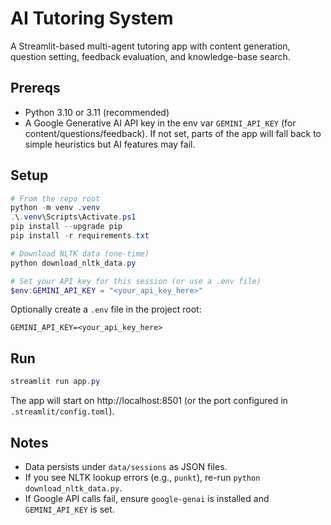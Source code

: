 # AI Tutoring System

A Streamlit-based multi-agent tutoring app with content generation, question setting, feedback evaluation, and knowledge-base search.

## Prereqs
- Python 3.10 or 3.11 (recommended)
- A Google Generative AI API key in the env var `GEMINI_API_KEY` (for content/questions/feedback). If not set, parts of the app will fall back to simple heuristics but AI features may fail.

## Setup
```powershell
# From the repo root
python -m venv .venv
.\.venv\Scripts\Activate.ps1
pip install --upgrade pip
pip install -r requirements.txt

# Download NLTK data (one-time)
python download_nltk_data.py

# Set your API key for this session (or use a .env file)
$env:GEMINI_API_KEY = "<your_api_key_here>"
```

Optionally create a `.env` file in the project root:
```
GEMINI_API_KEY=<your_api_key_here>
```



## Run
```powershell
streamlit run app.py
```

The app will start on http://localhost:8501 (or the port configured in `.streamlit/config.toml`).

## Notes
- Data persists under `data/sessions` as JSON files.
- If you see NLTK lookup errors (e.g., `punkt`), re-run `python download_nltk_data.py`.
- If Google API calls fail, ensure `google-genai` is installed and `GEMINI_API_KEY` is set.
